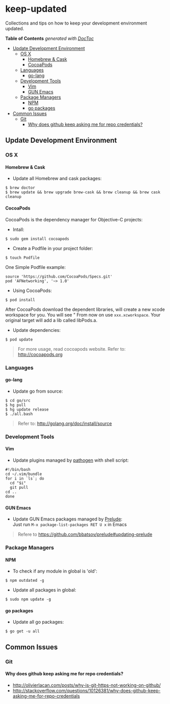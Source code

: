 keep-updated
============

Collections and tips on how to keep your development environment updated.

<!-- START doctoc generated TOC please keep comment here to allow auto update -->
<!-- DON'T EDIT THIS SECTION, INSTEAD RE-RUN doctoc TO UPDATE -->
**Table of Contents**  *generated with [DocToc](http://doctoc.herokuapp.com/)*

- [Update Development Environment](#update-development-environment)
  - [OS X](#os-x)
    - [Homebrew & Cask](#homebrew-&-cask)
    - [CocoaPods](#CocoaPods)
  - [Languages](#languages)
    - [go-lang](#go-lang)
  - [Development Tools](#development-tools)
    - [Vim](#vim)
    - [GUN Emacs](#gun-emacs)
  - [Package Managers](#package-managers)
    - [NPM](#npm)
    - [go packages](#go-packages)
- [Common Issues](#common-issues)
  - [Git](#git)
    - [Why does github keep asking me for repo credentials?](#why-does-github-keep-asking-me-for-repo-credentials)

<!-- END doctoc generated TOC please keep comment here to allow auto update -->



## Update Development Environment

### OS X

#### Homebrew & Cask

- Update all Homebrew and cask packages:
```shell
$ brew doctor
$ brew update && brew upgrade brew-cask && brew cleanup && brew cask cleanup
```

#### CocoaPods
CocoaPods is the dependency manager for Objective-C projects:

- Intall:
```shell
$ sudo gem install cocoapods
```

- Create a Podfile in your project folder:
```shell
$ touch Podfile
```
One Simple Podfile example:
```shell
source 'https://github.com/CocoaPods/Specs.git'
pod 'AFNetworking', '~> 1.0'
```

- Using CocoaPods:
```shell
$ pod install
```
After CocoaPods download the dependent libraries, will create a new xcode workspace for you. You will see " From now on use `xxx.xcworkspace`. Your original target will add a lib called libPods.a.

- Update dependencies:
```shell
$ pod update
```
>For more usage, read cocoapods website.
>Refer to: http://cocoapods.org

### Languages

#### go-lang

- Update go from source:
```shell
$ cd go/src
$ hg pull
$ hg update release
$ ./all.bash
```
> Refer to: http://golang.org/doc/install/source

### Development Tools

#### Vim

- Update plugins managed by [pathogen](https://github.com/tpope/vim-pathogen) with shell script:
```shell
#!/bin/bash
cd ~/.vim/bundle
for i in `ls`; do
  cd "$i"
  git pull
cd ..
done
```

#### GUN Emacs

- Update GUN Emacs packages managed by [Prelude](https://github.com/bbatsov/prelude):  
  Just run `M-x package-list-packages RET U x` in Emacs

> Refere to https://github.com/bbatsov/prelude#updating-prelude

### Package Managers

#### NPM

- To check if any module in global is 'old':
```shell
$ npm outdated -g
```

- Update all packages in global:
```shell
$ sudo npm update -g
```

#### go packages

- Update all go packages:
```shell
$ go get -u all
```

## Common Issues

### Git

#### Why does github keep asking me for repo credentials?

- http://olivierlacan.com/posts/why-is-git-https-not-working-on-github/
- http://stackoverflow.com/questions/10126381/why-does-github-keep-asking-me-for-repo-credentials
